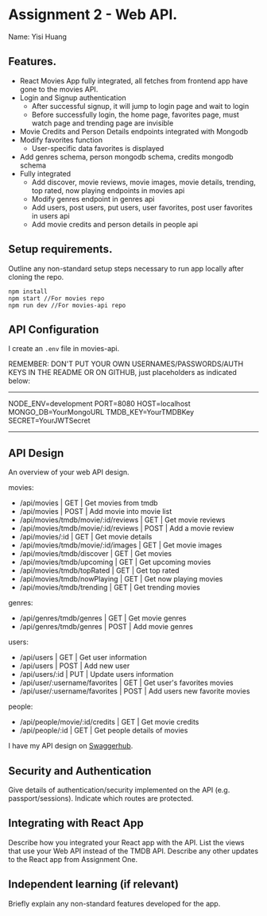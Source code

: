 # Assignment 2 - Web API.

Name: Yisi Huang

## Features.
 
 + React Movies App fully integrated, all fetches from frontend app have gone to the movies API. 
 + Login and Signup authentication
    - After successful signup, it will jump to login page and wait to login
    - Before successfully login, the home page, favorites page, must watch page and trending page are invisible
 + Movie Credits and Person Details endpoints integrated with Mongodb
 + Modify favorites function
    - User-specific data favorites is displayed
 + Add genres schema, person mongodb schema, credits mongodb schema
 + Fully integrated
    - Add discover, movie reviews, movie images, movie details, trending, top rated, now playing endpoints in movies api
    - Modify genres endpoint in genres api
    - Add users, post users, put users, user favorites, post user favorites in users api
    - Add movie credits and person details in people api

## Setup requirements.

Outline any non-standard setup steps necessary to run app locally after cloning the repo.

```
npm install
npm start //For movies repo
npm run dev //For movies-api repo
```

## API Configuration

I create an `.env` file in movies-api.

REMEMBER: DON'T PUT YOUR OWN USERNAMES/PASSWORDS/AUTH KEYS IN THE README OR ON GITHUB, just placeholders as indicated below:

______________________
NODE_ENV=development
PORT=8080
HOST=localhost
MONGO_DB=YourMongoURL
TMDB_KEY=YourTMDBKey
SECRET=YourJWTSecret
______________________

## API Design
An overview of your web API design. 

movies:
- /api/movies | GET | Get movies from tmdb 
- /api/movies | POST | Add movie into movie list
- /api/movies/tmdb/movie/:id/reviews | GET | Get movie reviews
- /api/movies/tmdb/movie/:id/reviews | POST | Add a movie review
- /api/movies/:id | GET | Get movie details
- /api/movies/tmdb/movie/:id/images | GET | Get movie images
- /api/movies/tmdb/discover | GET | Get movies
- /api/movies/tmdb/upcoming | GET | Get upcoming movies
- /api/movies/tmdb/topRated | GET | Get top rated
- /api/movies/tmdb/nowPlaying | GET | Get now playing movies
- /api/movies/tmdb/trending | GET | Get trending movies

genres:
- /api/genres/tmdb/genres | GET | Get movie genres
- /api/genres/tmdb/genres | POST | Add movie genres

users:
- /api/users | GET | Get user information
- /api/users | POST | Add new user
- /api/users/:id | PUT | Update users information
- /api/user/:username/favorites | GET | Get user's favorites movies
- /api/user/:username/favorites | POST | Add users new favorite movies

people:
- /api/people/movie/:id/credits | GET | Get movie credits
- /api/people/:id | GET | Get people details of movies

I have my API design on [Swaggerhub](https://app.swaggerhub.com/apis/20095257/web-api-assignment2/1.0.0/).

## Security and Authentication

Give details of authentication/security implemented on the API (e.g. passport/sessions). Indicate which routes are protected.

## Integrating with React App

Describe how you integrated your React app with the API. List the views that use your Web API instead of the TMDB API. Describe any other updates to the React app from Assignment One.

## Independent learning (if relevant)

Briefly explain any non-standard features developed for the app.   